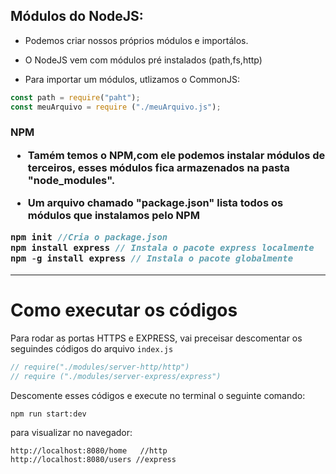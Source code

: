 <h2>Módulos do NodeJS:</h3>

- Podemos criar nossos próprios módulos e importálos.

- O NodeJS vem com módulos pré instalados (path,fs,http)

- Para importar um módulos, utlizamos o CommonJS:

```Javascript
const path = require("paht");
const meuArquivo = require ("./meuArquivo.js");
```

<h3>NPM</4>

- Tamém temos o <strong>NPM</strong>,com ele podemos instalar módulos de terceiros, esses módulos fica armazenados na pasta "node_modules".

- Um arquivo chamado "package.json" lista todos os módulos que instalamos pelo <strong>NPM</strong>

```Javascript
npm init //Cria o package.json
npm install express // Instala o pacote express localmente 
npm -g install express // Instala o pacote globalmente
```
<hr>
<h1>Como executar os códigos</h1>

Para rodar as portas HTTPS e EXPRESS, vai preceisar descomentar os seguindes códigos do arquivo `index.js`

```Javascript
// require("./modules/server-http/http")
// require ("./modules/server-express/express")
```
Descomente esses códigos e execute no terminal o seguinte comando: 
```
npm run start:dev
```
para visualizar no navegador:
```
http://localhost:8080/home   //http
http://localhost:8080/users //express
```